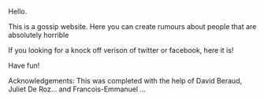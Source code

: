 Hello.

This is a gossip website. Here you can create rumours about people that are absolutely horrible

If you looking for a knock off verison of twitter or facebook, here it is!

Have fun!


Acknowledgements: This was completed with the help of David Beraud, Juliet De Roz... and Francois-Emmanuel ...
